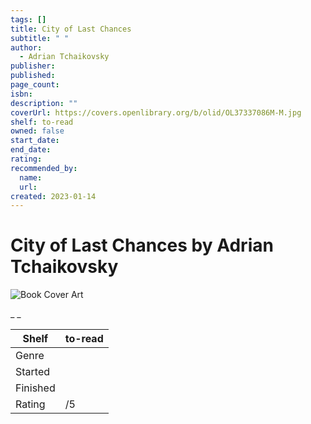 ```yaml
---
tags: []
title: City of Last Chances
subtitle: " "
author:
  - Adrian Tchaikovsky
publisher:
published:
page_count:
isbn:
description: ""
coverUrl: https://covers.openlibrary.org/b/olid/OL37337086M-M.jpg
shelf: to-read
owned: false
start_date:
end_date:
rating:
recommended_by:
  name:
  url:
created: 2023-01-14
---
```


# City of Last Chances by Adrian Tchaikovsky

![Book Cover Art](https://covers.openlibrary.org/b/olid/OL37337086M-M.jpg)

_ _

| Shelf | to-read |
| --- | --- |
| Genre |  |
| Started |  |
| Finished |  |
| Rating | /5 |
